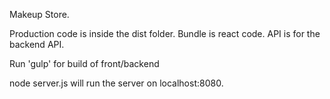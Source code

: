 Makeup Store.

Production code is inside the dist folder. Bundle is react code. API is for the backend API.

Run 'gulp' for build of front/backend

node server.js will run the server on localhost:8080. 
